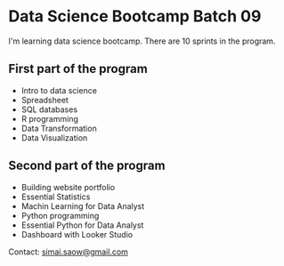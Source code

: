 # Data Science Bootcamp Batch 09

I'm learning data science bootcamp. There are 10 sprints in the program.

## First part of the program
- Intro to data science
- Spreadsheet
- SQL databases
- R programming
- Data Transformation
- Data Visualization

## Second part of the program

- Building website portfolio
- Essential Statistics
- Machin Learning for Data Analyst
- Python programming
- Essential Python for Data Analyst
- Dashboard with Looker Studio

Contact: simai.saow@gmail.com
